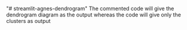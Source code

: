 "# streamlit-agnes-dendrogram" 
The commented code will give the dendrogram diagram as the output whereas the code will give only the clusters as output
